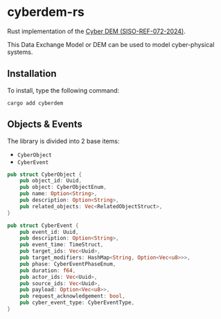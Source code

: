 # cyberdem-rs
Rust implementation of the [Cyber DEM (SISO-REF-072-2024)](https://cdn.ymaws.com/www.sisostandards.org/resource/resmgr/reference_documents_/siso-ref-072-2024.pdf).

This Data Exchange Model or DEM can be used to model cyber-physical systems.

## Installation

To install, type the following command:

`cargo add cyberdem`

## Objects & Events

The library is divided into 2 base items:
- `CyberObject`
- `CyberEvent`

```rust
pub struct CyberObject {
    pub object_id: Uuid,
    pub object: CyberObjectEnum,
    pub name: Option<String>,
    pub description: Option<String>,
    pub related_objects: Vec<RelatedObjectStruct>,
}
```

```rust
pub struct CyberEvent {
    pub event_id: Uuid,
    pub description: Option<String>,
    pub event_time: TimeStruct,
    pub target_ids: Vec<Uuid>,
    pub target_modifiers: HashMap<String, Option<Vec<u8>>>,
    pub phase: CyberEventPhaseEnum,
    pub duration: f64,
    pub actor_ids: Vec<Uuid>,
    pub source_ids: Vec<Uuid>,
    pub payload: Option<Vec<u8>>,
    pub request_acknowledgement: bool,
    pub cyber_event_type: CyberEventType,
}
```

